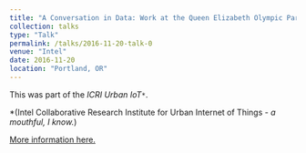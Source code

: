 ```yaml
---
title: "A Conversation in Data: Work at the Queen Elizabeth Olympic Park"
collection: talks
type: "Talk"
permalink: /talks/2016-11-20-talk-0
venue: "Intel"
date: 2016-11-20
location: "Portland, OR"
---
```


This was part of the *ICRI Urban IoT``*``*. 

*(Intel Collaborative Research Institute for Urban Internet of Things *- a mouthful, I know.*)

[More information here.](http://cities.io/)
